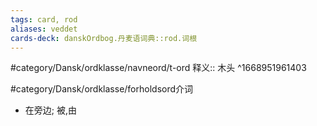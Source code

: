 ```yaml
---
tags: card, rod
aliases: veddet
cards-deck: danskOrdbog.丹麦语词典::rod.词根
---
```


#category/Dansk/ordklasse/navneord/t-ord 
释义:: 木头 ^1668951961403

#category/Dansk/ordklasse/forholdsord介词
- 在旁边; 被,由
